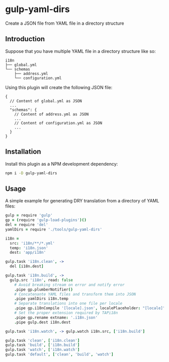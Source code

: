 # gulp-yaml-dirs
Create a JSON file from YAML file in a directory structure

## Introduction
Suppose that you have multiple YAML file in a directory structure like so:
```
i18n
├── global.yml
└── schemas
    ├── address.yml
    └── configuration.yml
```

Using this plugin will create the following JSON file:
```
{
  // Content of global.yml as JSON
  ...
  "schemas": {
    // Content of address.yml as JSON
    ...
    // Content of configuration.yml as JSON
    ...
  }
}
```

## Installation
Install this plugin as a NPM development dependency:
```sh
npm i -D gulp-yaml-dirs
```

## Usage
A simple example for generating DRY translation from a directory of YAML files:
```coffee
gulp = require 'gulp'
gp = (require 'gulp-load-plugins')()
del = require 'del'
yamlDirs = require './tools/gulp-yaml-dirs'

i18n =
  src: 'i18n/**/*.yml'
  temp: 'i18n.json'
  dest: 'app/i18n'

gulp.task 'i18n.clean', ->
  del [i18n.dest]

gulp.task 'i18n.build', ->
  gulp.src 'i18n', read: false
    # Avoid breaking stream on error and notify error
    .pipe gp.plumberNotifier()
    # Concatenante YAML files and transform them into JSON
    .pipe yamlDirs i18n.temp
    # Separate translations into one file per locale
    .pipe gp.i18nCompile '[locale].json', localePlaceholder: "[locale]"
    # Set the proper extension required by TAPi18n
    .pipe gp.rename extname: '.i18n.json'
    .pipe gulp.dest i18n.dest

gulp.task 'i18n.watch', -> gulp.watch i18n.src, ['i18n.build']

gulp.task 'clean', ['i18n.clean']
gulp.task 'build', ['i18n.build']
gulp.task 'watch', ['i18n.watch']
gulp.task 'default', ['clean', 'build', 'watch']

```
